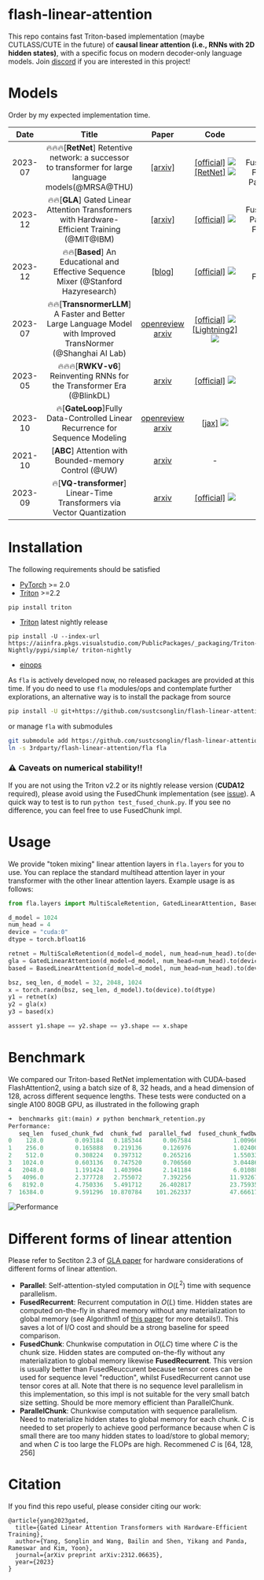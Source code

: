 # flash-linear-attention
This repo contains fast Triton-based implementation (maybe CUTLASS/CUTE in the future) of **causal linear attention (i.e., RNNs with 2D hidden states)**, with a specific focus on modern decoder-only language models. Join [discord](https://discord.gg/vDaJTmKNcS) if you are interested in this project!  


# Models
Order by my expected implementation time. 

|  Date   |                                                    Title                                                     |                                               Paper                                                |                                                                                                                                                     Code                                                                                                                                                     |                         Support                          |
| :-----: | :----------------------------------------------------------------------------------------------------------: | :------------------------------------------------------------------------------------------------: | :----------------------------------------------------------------------------------------------------------------------------------------------------------------------------------------------------------------------------------------------------------------------------------------------------------: | :------------------------------------------------------: |
| 2023-07 |      🔥🔥🔥[**RetNet**] Retentive network: a successor to transformer for large language models(@MRSA@THU)      |                            [[arxiv]](https://arxiv.org/abs/2307.08621)                             |         [[official]](https://github.com/microsoft/torchscale/tree/main) ![](https://img.shields.io/github/stars/microsoft/torchscale.svg?style=social)[[RetNet]](https://github.com/Jamie-Stirling/RetNet/tree/main) ![](https://img.shields.io/github/stars/Jamie-Stirling/RetNet.svg?style=social)         | Parallel✅   FusedRecurrent✅ FusedChunk✅  ParallelChunk ✅ |
| 2023-12 |         🔥🔥[**GLA**] Gated Linear Attention Transformers with Hardware-Efficient Training (@MIT@IBM)          |                            [[arxiv]](https://arxiv.org/abs/2312.06635)                             |                                                                           [[official]](https://github.com/berlino/gated_linear_attention) ![](https://img.shields.io/github/stars/berlino/gated_linear_attention.svg?style=social)                                                                           |        FusedRecurrent✅ ParallelChunk✅ FusedChunk✅        |
| 2023-12 |              🔥🔥[**Based**] An Educational and Effective Sequence Mixer (@Stanford Hazyresearch)              |             [[blog]](https://hazyresearch.stanford.edu/blog/2023-12-11-zoology2-based)             |                                                                                     [[official]](https://github.com/HazyResearch/zoology) ![](https://img.shields.io/github/stars/HazyResearch/zoology.svg?style=social)                                                                                     |                  Parallel✅ FusedChunk✅                   |
| 2023-07 | 🔥🔥[**TransnormerLLM**] A Faster and Better Large Language Model with Improved TransNormer (@Shanghai AI Lab) | [openreview](https://openreview.net/forum?id=OROKjdAfjs) [arxiv](https://arxiv.org/abs/2307.14995) | [[official]](https://github.com/OpenNLPLab/TransnormerLLM) ![](https://img.shields.io/github/stars/OpenNLPLab/TransnormerLLM.svg?style=social)    [[Lightning2]](https://github.com/OpenNLPLab/lightning-attention) ![](https://img.shields.io/github/stars/OpenNLPLab/lightning-attention.svg?style=social) |                           TODO                           |
| 2023-05 |                     🔥🔥🔥[**RWKV-v6**] Reinventing RNNs for the Transformer Era (@BlinkDL)                     |                             [arxiv](https://arxiv.org/abs/2305.13048)                              |                                                                                          [[official]](https://github.com/BlinkDL/RWKV-LM) ![](https://img.shields.io/github/stars/BlinkDL/RWKV-LM.svg?style=social)                                                                                          |                           TODO                           |
| 2023-10 |                 🔥[**GateLoop**]Fully Data-Controlled Linear Recurrence for Sequence Modeling                 | [openreview](https://openreview.net/forum?id=02Ug9N8DCI) [arxiv](https://arxiv.org/abs/2311.01927) |                                                                            [[jax]](https://github.com/lucidrains/gateloop-transformer) ![](https://img.shields.io/github/stars/lucidrains/gateloop-transformer.svg?style=social)                                                                             |                           TODO                           |
| 2021-10 |                            [**ABC**] Attention with Bounded-memory Control (@UW)                             |                             [arxiv](https://arxiv.org/abs/2110.02488)                              |                                                                                                                                                      -                                                                                                                                                       |                           TODO                           |
| 2023-09 |                    🔥[**VQ-transformer**] Linear-Time Transformers via Vector Quantization                    |                             [arxiv](https://arxiv.org/abs/2309.16354)                              |                                                                            [[official]](https://github.com/transformer-vq/transformer_vq) ![](https://img.shields.io/github/stars/transformer-vq/transformer_vq.svg?style=social)                                                                            |                           TODO                           |



# Installation

The following requirements should be satisfied 
- [PyTorch](https://pytorch.org/) >= 2.0
- [Triton](https://github.com/openai/triton) >=2.2
```
pip install triton
```
- [Triton](https://github.com/openai/triton) latest nightly release
```
pip install -U --index-url https://aiinfra.pkgs.visualstudio.com/PublicPackages/_packaging/Triton-Nightly/pypi/simple/ triton-nightly
```
- [einops](https://einops.rocks/)

As `fla` is actively developed now, no released packages are provided at this time.
If you do need to use `fla` modules/ops and contemplate further explorations, an alternative way is to install the package from source
```sh
pip install -U git+https://github.com/sustcsonglin/flash-linear-attention
```
or manage `fla` with submodules
```sh
git submodule add https://github.com/sustcsonglin/flash-linear-attention.git 3rdparty/flash-linear-attention
ln -s 3rdparty/flash-linear-attention/fla fla
```

### ⚠️ Caveats on numerical stability!!
If you are not using the Triton v2.2 or its nightly release version (**CUDA12** required), please avoid using the FusedChunk implementation (see [issue](https://github.com/openai/triton/issues/2852)). 
A quick way to test is to run ``python test_fused_chunk.py``. 
If you see no difference, you can feel free to use FusedChunk impl.


# Usage
We provide "token mixing" linear attention layers in `fla.layers` for you to use. You can replace the standard multihead attention layer in your transformer with the other linear attention layers. Example usage is as follows: 
```py
from fla.layers import MultiScaleRetention, GatedLinearAttention, BasedLinearAttention 

d_model = 1024
num_head = 4
device = "cuda:0"
dtype = torch.bfloat16

retnet = MultiScaleRetention(d_model=d_model, num_head=num_head).to(device).to(dtype)
gla = GatedLinearAttention(d_model=d_model, num_head=num_head).to(device).to(dtype)
based = BasedLinearAttention(d_model=d_model, num_head=num_head).to(device).to(dtype)

bsz, seq_len, d_model = 32, 2048, 1024
x = torch.randn(bsz, seq_len, d_model).to(device).to(dtype)
y1 = retnet(x)
y2 = gla(x)
y3 = based(x)

asssert y1.shape == y2.shape == y3.shape == x.shape
```

# Benchmark
We compared our Triton-based RetNet implementation with CUDA-based FlashAttention2, using a batch size of 8, 32 heads, and a head dimension of 128, across different sequence lengths. These tests were conducted on a single A100 80GB GPU, as illustrated in the following graph
```py
➜  benchmarks git:(main) ✗ python benchmark_retention.py
Performance:
   seq_len  fused_chunk_fwd  chunk_fwd  parallel_fwd  fused_chunk_fwdbwd  chunk_fwdbwd  parallel_fwdbwd  flash_fwd  flash_fwdbwd
0    128.0         0.093184   0.185344      0.067584            1.009664      1.591296         1.044480   0.041984      0.282624
1    256.0         0.165888   0.219136      0.126976            1.024000      1.596928         1.073152   0.074752      0.413696
2    512.0         0.308224   0.397312      0.265216            1.550336      1.603584         1.301504   0.156672      0.883712
3   1024.0         0.603136   0.747520      0.706560            3.044864      3.089408         3.529728   0.467968      2.342912
4   2048.0         1.191424   1.403904      2.141184            6.010880      6.059008        11.009024   1.612800      7.135232
5   4096.0         2.377728   2.755072      7.392256           11.932672     11.938816        37.792770   5.997568     24.435200
6   8192.0         4.750336   5.491712     26.402817           23.759359     23.952385       141.014023  22.682114     90.619904
7  16384.0         9.591296  10.870784    101.262337           47.666176     48.745472       539.853821  91.346947    346.318848
```

![Performance](https://github.com/sustcsonglin/flash-linear-attention/assets/30831390/36961182-da39-48ba-96a6-84c572ce51d7)


# Different forms of linear attention
Please refer to Sectiton 2.3 of [GLA paper](https://arxiv.org/pdf/2312.06635.pdf) for hardware considerations of different forms of linear attention.

- **Parallel**: Self-attention-styled computation in $O(L^2)$ time with sequence parallelism.
- **FusedRecurrent**: Recurrent computation in $O(L)$ time. Hidden states are computed on-the-fly in shared memory without any materialization to global memory (see Algorithm1 of [this paper](https://arxiv.org/pdf/2006.16236.pdf) for more details!). This saves a lot of I/O cost and should be a strong baseline for speed comparison.
- **FusedChunk**: Chunkwise computation in $O(LC)$ time where $C$ is the chunk size. Hidden states are computed on-the-fly without any materialization to global memory likewise **FusedRecurrent**. This version is usually better than FusedReuccurent because tensor cores can be used for sequence level "reduction", whilst FusedRecurrent cannot use tensor cores at all.  Note that there is no sequence level parallelism in this implementation, so this impl is not suitable for the very small batch size setting. Should be more memory efficient than ParallelChunk. 
- **ParallelChunk**: Chunkwise computation with sequence parallelism. Need to materialize hidden states to global memory for each chunk. $C$ is needed to set properly to achieve good performance because when $C$ is small there are too many hidden states to load/store to global memory; and when $C$ is too large the FLOPs are high. Recommened $C$ is [64, 128, 256]


# Citation
If you find this repo useful, please consider citing our work:
```
@article{yang2023gated,
  title={Gated Linear Attention Transformers with Hardware-Efficient Training},
  author={Yang, Songlin and Wang, Bailin and Shen, Yikang and Panda, Rameswar and Kim, Yoon},
  journal={arXiv preprint arXiv:2312.06635},
  year={2023}
}

```
